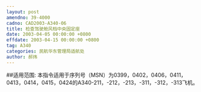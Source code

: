 ```yaml
---
layout: post
amendno: 39-4000
cadno: CAD2003-A340-06
title: 检查驾驶舱风档中央固定座
date: 2003-04-05 00:00:00 +0800
effdate: 2003-04-15 00:00:00 +0800
tag: A340
categories: 民航华东管理局适航处
author: 郝炜
---
```


##适用范围:
本指令适用于序列号（MSN）为0399，0402，0406，0411，0413，0414，0415，0424的A340-211，-212，-213，-311，-312，-313飞机。

